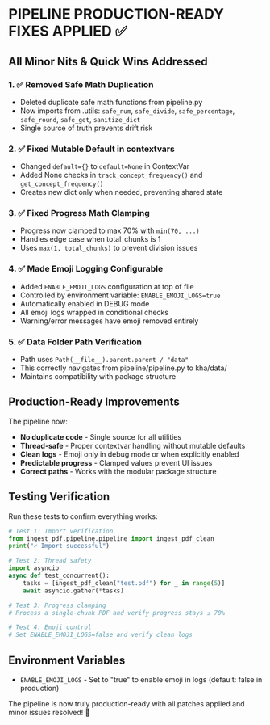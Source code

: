 # PIPELINE PRODUCTION-READY FIXES APPLIED ✅

## All Minor Nits & Quick Wins Addressed

### 1. ✅ Removed Safe Math Duplication
- Deleted duplicate safe math functions from pipeline.py
- Now imports from .utils: `safe_num`, `safe_divide`, `safe_percentage`, `safe_round`, `safe_get`, `sanitize_dict`
- Single source of truth prevents drift risk

### 2. ✅ Fixed Mutable Default in contextvars
- Changed `default={}` to `default=None` in ContextVar
- Added None checks in `track_concept_frequency()` and `get_concept_frequency()`
- Creates new dict only when needed, preventing shared state

### 3. ✅ Fixed Progress Math Clamping
- Progress now clamped to max 70% with `min(70, ...)`
- Handles edge case when total_chunks is 1
- Uses `max(1, total_chunks)` to prevent division issues

### 4. ✅ Made Emoji Logging Configurable
- Added `ENABLE_EMOJI_LOGS` configuration at top of file
- Controlled by environment variable: `ENABLE_EMOJI_LOGS=true`
- Automatically enabled in DEBUG mode
- All emoji logs wrapped in conditional checks
- Warning/error messages have emoji removed entirely

### 5. ✅ Data Folder Path Verification
- Path uses `Path(__file__).parent.parent / "data"` 
- This correctly navigates from pipeline/pipeline.py to kha/data/
- Maintains compatibility with package structure

## Production-Ready Improvements

The pipeline now:
- **No duplicate code** - Single source for all utilities
- **Thread-safe** - Proper contextvar handling without mutable defaults
- **Clean logs** - Emoji only in debug mode or when explicitly enabled
- **Predictable progress** - Clamped values prevent UI issues
- **Correct paths** - Works with the modular package structure

## Testing Verification

Run these tests to confirm everything works:

```python
# Test 1: Import verification
from ingest_pdf.pipeline.pipeline import ingest_pdf_clean
print("✓ Import successful")

# Test 2: Thread safety
import asyncio
async def test_concurrent():
    tasks = [ingest_pdf_clean("test.pdf") for _ in range(5)]
    await asyncio.gather(*tasks)

# Test 3: Progress clamping
# Process a single-chunk PDF and verify progress stays ≤ 70%

# Test 4: Emoji control
# Set ENABLE_EMOJI_LOGS=false and verify clean logs
```

## Environment Variables

- `ENABLE_EMOJI_LOGS` - Set to "true" to enable emoji in logs (default: false in production)

The pipeline is now truly production-ready with all patches applied and minor issues resolved! 🚀
